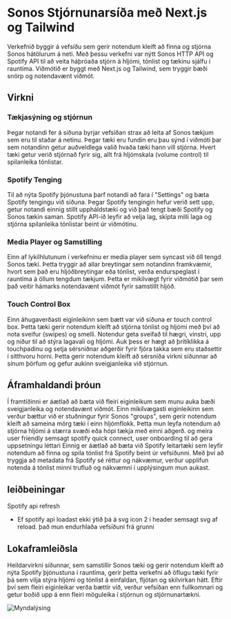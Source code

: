  
# Sonos Stjórnunarsíða með Next.js og Tailwind

Verkefnið byggir á vefsíðu sem gerir notendum kleift að finna og stjórna Sonos hátölurum á neti. Með þessu verkefni var nýtt Sonos HTTP API og Spotify API til að veita háþróaða stjórn á hljómi, tónlist og tækinu sjálfu í rauntíma. Viðmótið er byggt með Next.js og Tailwind, sem tryggir bæði snörp og notendavænt viðmót.

## Virkni

### Tækjasýning og stjórnun

Þegar notandi fer á síðuna byrjar vefsíðan strax að leita af Sonos tækjum sem eru til staðar á netinu. Þegar tæki eru fundin eru þau sýnd í viðmóti þar sem notandinn getur auðveldlega valið hvaða tæki hann vill stjórna. Hvert tæki getur verið stjórnað fyrir sig, allt frá hljómskala (volume control) til spilanleika tónlistar.

### Spotify Tenging

Til að nýta Spotify þjónustuna þarf notandi að fara í "Settings" og bæta Spotify tengingu við síðuna. Þegar Spotify tengingin hefur verið sett upp, getur notandi einnig stillt uppháldstæki og við það tengt bæði Spotify og Sonos tækin saman. Spotify API-ið leyfir að velja lag, skipta milli laga og stjórna spilanleika tónlistar beint úr viðmótinu.

### Media Player og Samstilling

Einn af lykilhlutunum í verkefninu er media player sem syncast við öll tengd Sonos tæki. Þetta tryggir að allar breytingar sem notandinn framkvæmir, hvort sem það eru hljóðbreytingar eða tónlist, verða endurspeglast í rauntíma á öllum tengdum tækjum. Þetta er mikilvægt fyrir viðmótið þar sem það veitir hámarks notendavænt viðmót fyrir samstillt hljóð.

### Touch Control Box

Einn áhugaverðasti eiginleikinn sem bætt var við síðuna er touch control box. Þetta tæki gerir notendum kleift að stjórna tónlist og hljómi með því að nota sveifur (swipes) og smelli. Notendur geta sveifað til hægri, vinstri, upp og niður til að stýra lagavali og hljómi. Auk þess er hægt að þrítíklikka á touchpadinu og setja sérsniðnar aðgerðir fyrir fjóra takka sem eru staðsettir í sitthvoru horni. Þetta gerir notendum kleift að sérsníða virkni síðunnar að sínum þörfum og gefur aukinn sveigjanleika við stjórnun.

## Áframhaldandi þróun

Í framtíðinni er áætlað að bæta við fleiri eiginleikum sem munu auka bæði sveigjanleika og notendavænt viðmót. Einn mikilvægasti eiginleikinn sem verður bættur við er stuðningur fyrir Sonos "groups", sem gerir notendum kleift að sameina mörg tæki í einn hljómflokk. Þetta mun leyfa notendum að stjórna hljómi á stærra svæði eða hópi tækja með einni aðgerð. og meira user friendly semsagt spotify quick connect, user onboarding til að gera uppsetningu léttari
Einnig er áætlað að bæta við Spotify leitartæki sem leyfir notendum að finna og spila tónlist frá Spotify beint úr vefsíðunni. Með því að tryggja að metadata frá Spotify sé réttur og nákvæmur, verður upplifun notenda á tónlist minni trufluð og nákvæmni í upplýsingum mun aukast.

## leiðbeiningar
Spotify api refresh
- Ef spotify api loadast ekki ýtið þá á svg icon 2 í header semsagt svg af reload. það mun endurhlaða vefsíðuni frá grunni


## Lokaframleiðsla

Heildarvirkni síðunnar, sem samstillir Sonos tæki og gerir notendum kleift að nýta Spotify þjónustuna í rauntíma, gerir þetta verkefni að öflugu tæki fyrir þá sem vilja stýra hljómi og tónlist á einfaldan, fljótan og skilvirkan hátt. Eftir því sem fleiri eiginleikar verða bættir við, verður vefsíðan enn fullkomnari og getur boðið upp á enn fleiri möguleika í stjórnun og stjórnunartækni.

![Myndalýsing](./myndafverkefni5)
